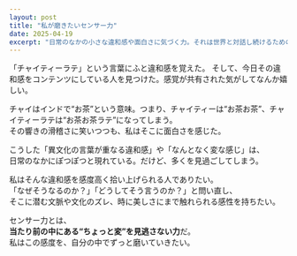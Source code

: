 ```yaml
---
layout: post  
title: "私が磨きたいセンサー力"  
date: 2025-04-19  
excerpt: "日常のなかの小さな違和感や面白さに気づく力。それは世界と対話し続けるための、私にとっての大切なセンサーだ。"
---
```


「チャイティーラテ」という言葉にふと違和感を覚えた。
そして、今日その違和感をコンテンツにしている人を見つけた。感覚が共有された気がしてなんか嬉しい。

チャイはインドで“お茶”という意味。つまり、チャイティーは“お茶お茶”、チャイティーラテは“お茶お茶ラテ”になってしまう。  
その響きの滑稽さに笑いつつも、私はそこに面白さを感じた。

こうした「異文化の言葉が重なる違和感」や「なんとなく変な感じ」は、  
日常のなかにぽつぽつと現れている。だけど、多くを見過ごしてしまう。

私はそんな違和感を感度高く拾い上げられる人でありたい。  
「なぜそうなるのか？」「どうしてそう言うのか？」と問い直し、  
そこに潜む文脈や文化のズレ、時に美しさにまで触れられる感性を持ちたい。

センサー力とは、  
**当たり前の中にある“ちょっと変”を見逃さない力**だ。  
私はこの感度を、自分の中でずっと磨いていきたい。
